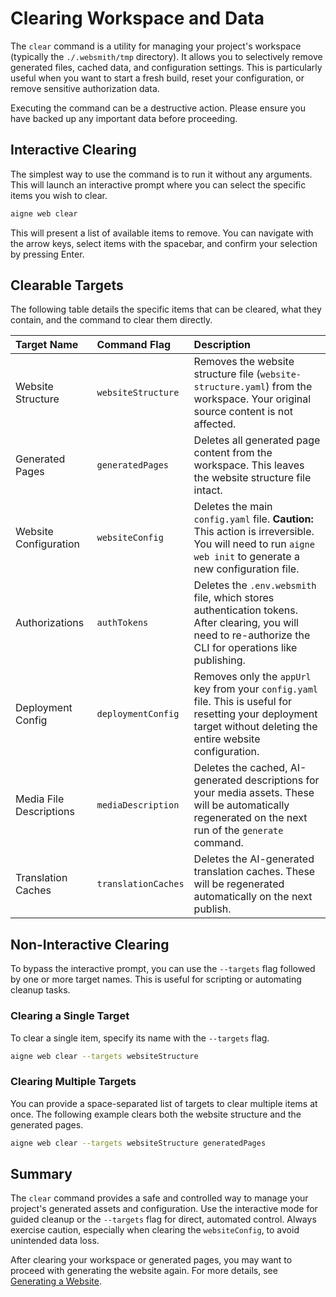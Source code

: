 # Clearing Workspace and Data

The `clear` command is a utility for managing your project's workspace (typically the `./.websmith/tmp` directory). It allows you to selectively remove generated files, cached data, and configuration settings. This is particularly useful when you want to start a fresh build, reset your configuration, or remove sensitive authorization data.

Executing the command can be a destructive action. Please ensure you have backed up any important data before proceeding.

## Interactive Clearing

The simplest way to use the command is to run it without any arguments. This will launch an interactive prompt where you can select the specific items you wish to clear.

```bash Command Line icon=lucide:terminal
aigne web clear
```

This will present a list of available items to remove. You can navigate with the arrow keys, select items with the spacebar, and confirm your selection by pressing Enter.

## Clearable Targets

The following table details the specific items that can be cleared, what they contain, and the command to clear them directly.

| Target Name | Command Flag | Description |
| :--- | :--- | :--- |
| Website Structure | `websiteStructure` | Removes the website structure file (`website-structure.yaml`) from the workspace. Your original source content is not affected. |
| Generated Pages | `generatedPages` | Deletes all generated page content from the workspace. This leaves the website structure file intact. |
| Website Configuration | `websiteConfig` | Deletes the main `config.yaml` file. **Caution:** This action is irreversible. You will need to run `aigne web init` to generate a new configuration file. |
| Authorizations | `authTokens` | Deletes the `.env.websmith` file, which stores authentication tokens. After clearing, you will need to re-authorize the CLI for operations like publishing. |
| Deployment Config | `deploymentConfig` | Removes only the `appUrl` key from your `config.yaml` file. This is useful for resetting your deployment target without deleting the entire website configuration. |
| Media File Descriptions | `mediaDescription` | Deletes the cached, AI-generated descriptions for your media assets. These will be automatically regenerated on the next run of the `generate` command. |
| Translation Caches | `translationCaches` | Deletes the AI-generated translation caches. These will be regenerated automatically on the next publish. |

## Non-Interactive Clearing

To bypass the interactive prompt, you can use the `--targets` flag followed by one or more target names. This is useful for scripting or automating cleanup tasks.

### Clearing a Single Target
To clear a single item, specify its name with the `--targets` flag.

```bash Clear Website Structure icon=lucide:terminal
aigne web clear --targets websiteStructure
```

### Clearing Multiple Targets

You can provide a space-separated list of targets to clear multiple items at once. The following example clears both the website structure and the generated pages.

```bash Clear Multiple Targets icon=lucide:terminal
aigne web clear --targets websiteStructure generatedPages
```

## Summary

The `clear` command provides a safe and controlled way to manage your project's generated assets and configuration. Use the interactive mode for guided cleanup or the `--targets` flag for direct, automated control. Always exercise caution, especially when clearing the `websiteConfig`, to avoid unintended data loss.

After clearing your workspace or generated pages, you may want to proceed with generating the website again. For more details, see [Generating a Website](./core-tasks-generating-a-website.md).